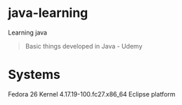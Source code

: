 # java-learning
Learning java


>Basic things developed in Java - Udemy

# Systems

Fedora 26
Kernel 4.17.19-100.fc27.x86_64
Eclipse platform
